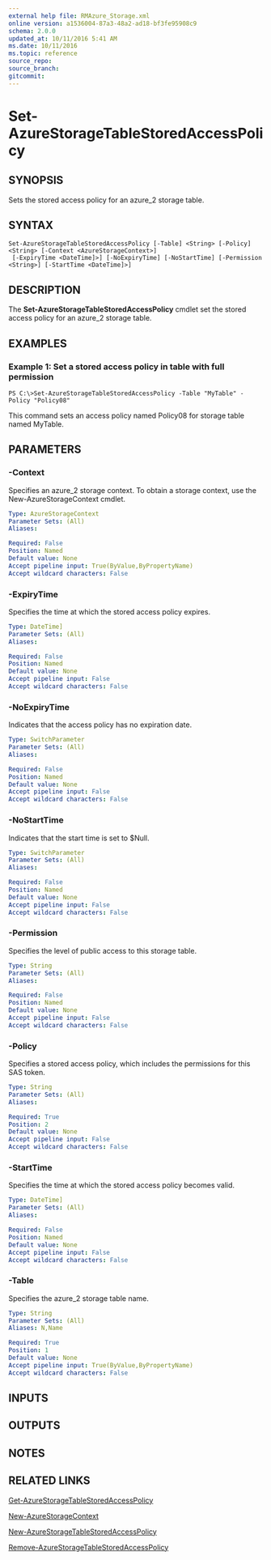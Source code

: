```yaml
---
external help file: RMAzure_Storage.xml
online version: a1536004-87a3-48a2-ad18-bf3fe95908c9
schema: 2.0.0
updated_at: 10/11/2016 5:41 AM
ms.date: 10/11/2016
ms.topic: reference
source_repo: 
source_branch: 
gitcommit: 
---
```


# Set-AzureStorageTableStoredAccessPolicy
## SYNOPSIS
Sets the stored access policy for an azure_2 storage table.

## SYNTAX

```
Set-AzureStorageTableStoredAccessPolicy [-Table] <String> [-Policy] <String> [-Context <AzureStorageContext>]
 [-ExpiryTime <DateTime]>] [-NoExpiryTime] [-NoStartTime] [-Permission <String>] [-StartTime <DateTime]>]
```

## DESCRIPTION
The **Set-AzureStorageTableStoredAccessPolicy** cmdlet set the stored access policy for an azure_2 storage table.

## EXAMPLES

### Example 1: Set a stored access policy in table with full permission
```
PS C:\>Set-AzureStorageTableStoredAccessPolicy -Table "MyTable" -Policy "Policy08"
```

This command sets an access policy named Policy08 for storage table named MyTable.

## PARAMETERS

### -Context
Specifies an azure_2 storage context.
To obtain a storage context, use the New-AzureStorageContext cmdlet.

```yaml
Type: AzureStorageContext
Parameter Sets: (All)
Aliases: 

Required: False
Position: Named
Default value: None
Accept pipeline input: True(ByValue,ByPropertyName)
Accept wildcard characters: False
```

### -ExpiryTime
Specifies the time at which the stored access policy expires.

```yaml
Type: DateTime]
Parameter Sets: (All)
Aliases: 

Required: False
Position: Named
Default value: None
Accept pipeline input: False
Accept wildcard characters: False
```

### -NoExpiryTime
Indicates that the access policy has no expiration date.

```yaml
Type: SwitchParameter
Parameter Sets: (All)
Aliases: 

Required: False
Position: Named
Default value: None
Accept pipeline input: False
Accept wildcard characters: False
```

### -NoStartTime
Indicates that the start time is set to $Null.

```yaml
Type: SwitchParameter
Parameter Sets: (All)
Aliases: 

Required: False
Position: Named
Default value: None
Accept pipeline input: False
Accept wildcard characters: False
```

### -Permission
Specifies the level of public access to this storage table.

```yaml
Type: String
Parameter Sets: (All)
Aliases: 

Required: False
Position: Named
Default value: None
Accept pipeline input: False
Accept wildcard characters: False
```

### -Policy
Specifies a stored access policy, which includes the permissions for this SAS token.

```yaml
Type: String
Parameter Sets: (All)
Aliases: 

Required: True
Position: 2
Default value: None
Accept pipeline input: False
Accept wildcard characters: False
```

### -StartTime
Specifies the time at which the stored access policy becomes valid.

```yaml
Type: DateTime]
Parameter Sets: (All)
Aliases: 

Required: False
Position: Named
Default value: None
Accept pipeline input: False
Accept wildcard characters: False
```

### -Table
Specifies the azure_2 storage table name.

```yaml
Type: String
Parameter Sets: (All)
Aliases: N,Name

Required: True
Position: 1
Default value: None
Accept pipeline input: True(ByValue,ByPropertyName)
Accept wildcard characters: False
```

## INPUTS

## OUTPUTS

## NOTES

## RELATED LINKS

[Get-AzureStorageTableStoredAccessPolicy](a1536004-87a3-48a2-ad18-bf3fe95908c9)

[New-AzureStorageContext](671aeec8-b7f9-49c5-866f-da84f189ab5b)

[New-AzureStorageTableStoredAccessPolicy](27f043ca-0c6b-4952-afd7-a2e12e73b402)

[Remove-AzureStorageTableStoredAccessPolicy](e9ed3edb-61eb-4547-8228-968601cfbee5)

